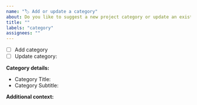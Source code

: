 ```yaml
---
name: "🏷 Add or update a category"
about: Do you like to suggest a new project category or update an existing one?
title: ""
labels: "category"
assignees: ""
---
```


<!--
Please select either to add or to update a category. Tick of with: [] -> [x]
-->

- [ ] Add category
- [ ] Update category: <!-- Category Name or ID -->

**Category details:**

<!---
Please state the category details that should be added or changed.
-->

- Category Title:
- Category Subtitle:

**Additional context:**

<!-- Add any other context or additional information about why this change or addition is important. -->
